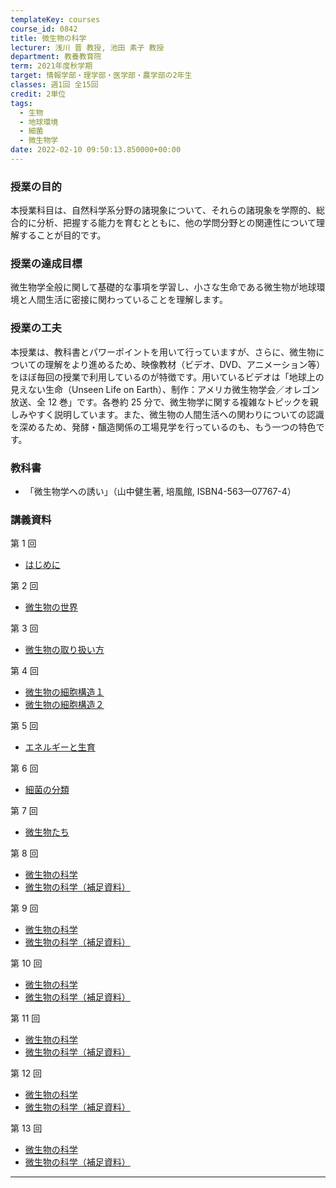 ```yaml
---
templateKey: courses
course_id: 0842
title: 微生物の科学
lecturer: 浅川 晋 教授, 池田 素子 教授
department: 教養教育院
term: 2021年度秋学期
target: 情報学部・理学部・医学部・農学部の2年生
classes: 週1回 全15回
credit: 2単位
tags:
  - 生物
  - 地球環境
  - 細菌
  - 微生物学
date: 2022-02-10 09:50:13.850000+00:00
---
```


### 授業の目的

本授業科目は、自然科学系分野の諸現象について、それらの諸現象を学際的、総合的に分析、把握する能力を育むとともに、他の学問分野との関連性について理解することが目的です。

### 授業の達成目標

微生物学全般に関して基礎的な事項を学習し、小さな生命である微生物が地球環境と人間生活に密接に関わっていることを理解します。

### 授業の工夫

本授業は、教科書とパワーポイントを用いて行っていますが、さらに、微生物についての理解をより進めるため、映像教材（ビデオ、DVD、アニメーション等）をほぼ毎回の授業で利用しているのが特徴です。用いているビデオは「地球上の見えない生命（Unseen
Life on Earth）、制作：アメリカ微生物学会／オレゴン放送、全 12 巻」です。各巻約 25 分で、微生物学に関する複雑なトピックを親しみやすく説明しています。また、微生物の人間生活への関わりについての認識を深めるため、発酵・醸造関係の工場見学を行っているのも、もう一つの特色です。

### 教科書

- 「微生物学への誘い」（山中健生著, 培風館, ISBN4-563—07767-4）

### 講義資料

第 1 回

- [はじめに](https://ocw.nagoya-u.jp/files/842/PDF/842_01.pdf)

第 2 回

- [微生物の世界](https://ocw.nagoya-u.jp/files/842/PDF/842_02.pdf)

第 3 回

- [微生物の取り扱い方](https://ocw.nagoya-u.jp/files/842/PDF/842_03.pdf)

第 4 回

- [微生物の細胞構造１](https://ocw.nagoya-u.jp/files/842/PDF/842_04-1.pdf)
- [微生物の細胞構造２](https://ocw.nagoya-u.jp/files/842/PDF/842_04-2.pdf)

第 5 回

- [エネルギーと生育](https://ocw.nagoya-u.jp/files/842/PDF/842_05.pdf)

第 6 回

- [細菌の分類](https://ocw.nagoya-u.jp/files/842/PDF/842_06.pdf)

第 7 回

- [微生物たち](https://ocw.nagoya-u.jp/files/842/PDF/842_07.pdf)

第 8 回

- [微生物の科学](https://ocw.nagoya-u.jp/files/842/PDF/842_08.pdf)
- [微生物の科学（補足資料）](https://ocw.nagoya-u.jp/files/842/PDF/842_08-2.pdf)

第 9 回

- [微生物の科学](https://ocw.nagoya-u.jp/files/842/PDF/842_09.pdf)
- [微生物の科学（補足資料）](https://ocw.nagoya-u.jp/files/842/PDF/842_09-2.pdf)

第 10 回

- [微生物の科学](https://ocw.nagoya-u.jp/files/842/PDF/842_10.pdf)
- [微生物の科学（補足資料）](https://ocw.nagoya-u.jp/files/842/PDF/842_10-2.pdf)

第 11 回

- [微生物の科学](https://ocw.nagoya-u.jp/files/842/PDF/842_11.pdf)
- [微生物の科学（補足資料）](https://ocw.nagoya-u.jp/files/842/PDF/842_11-2.pdf)

第 12 回

- [微生物の科学](https://ocw.nagoya-u.jp/files/842/PDF/842_12.pdf)
- [微生物の科学（補足資料）](https://ocw.nagoya-u.jp/files/842/PDF/842_12-2.pdf)

第 13 回

- [微生物の科学](https://ocw.nagoya-u.jp/files/842/PDF/842_13.pdf)
- [微生物の科学（補足資料）](https://ocw.nagoya-u.jp/files/842/PDF/842_13-2.pdf)

---
